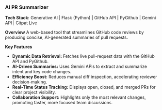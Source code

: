 ### **AI PR Summarizer**

**Tech Stack:** Generative AI  |  Flask (Python)  |  GitHub API  |  PyGithub  |  Gemini API  |  Gitpat Live

**Overview**
A web-based tool that streamlines GitHub code reviews by producing concise, AI-generated summaries of pull requests.

**Key Features**

* **Dynamic Data Retrieval:** Fetches live pull-request data with the GitHub API and PyGithub.
* **AI-Driven Summaries:** Uses Gemini APIs to extract and summarize intent and key code changes.
* **Efficiency Boost:** Reduces manual diff inspection, accelerating reviewer decision-making.
* **Real-Time Status Tracking:** Displays open, closed, and merged PRs for clear project visibility.
* **Collaboration Support:** Highlights only the most relevant changes, promoting faster, more focused team discussions.
